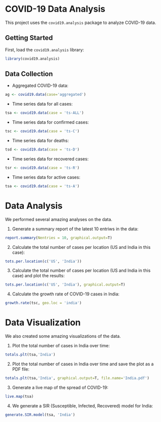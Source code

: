 # COVID-19 Data Analysis

This project uses the `covid19.analysis` package to analyze COVID-19 data.

## Getting Started

First, load the `covid19.analysis` library:

```r
library(covid19.analysis)
```

## Data Collection

* Aggregated COVID-19 data:

```r
ag <- covid19.data(case='aggregated')
```

* Time series data for all cases:

```r
tsa <- covid19.data(case = 'ts-ALL')
```

* Time series data for confirmed cases:

```r
tsc <- covid19.data(case = 'ts-C')
```

* Time series data for deaths:

```r
tsd <- covid19.data(case = 'ts-D')
```

* Time series data for recovered cases:

```r
tsr <- covid19.data(case = 'ts-R')
```

* Time series data for active cases:

```r
tsa <- covid19.data(case = 'ts-A')
```

# Data Analysis

We performed several amazing analyses on the data.

1. Generate a summary report of the latest  10 entriws in the data:
   
```r
report.summary(Nentries = 10, graphical.output=T)
```

2. Calculate the total number of cases per location (US and India in this case):

```r
tots.per.location(c('US', 'India'))
```

3. Calculate the total number of cases per location (US and India in this case) and plot the results:

```r
tots.per.location(c('US', 'India'), graphical.output=T)
```

4. Calculate the growth rate of COVID-19 cases in India:

```r
growth.rate(tsc, geo.loc = 'india')
```


# Data Visualization

We also created some amazing visualizations of the data.

1. Plot the total number of cases in India over time:
    
```r
totals.plt(tsa,'India')
```

2. Plot the total number of cases in India over time and save the plot as a PDF file:

```r
totals.plt(tsa,'India', graphical.output=T, file.name='India.pdf')
```

3. Generate a live map of the spread of COVID-19:
   
```r
live.map(tsa)
```

4. We generate a SIR (Susceptible, Infected, Recovered) model for India:

```r
generate.SIR.model(tsa, 'India')
```
